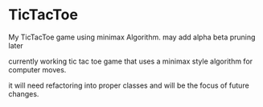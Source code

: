 # TicTacToe
My TicTacToe game using minimax Algorithm. may add alpha beta pruning later 

currently working tic tac toe game that uses a minimax style algorithm for computer moves.

it will need refactoring into proper classes and will be the focus of future changes.
